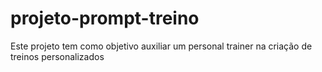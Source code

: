 # projeto-prompt-treino
Este projeto tem como objetivo auxiliar um personal trainer na criação de treinos personalizados
